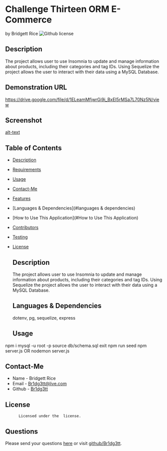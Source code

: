 # Challenge Thirteen ORM E-Commerce 
  by Bridgett Rice
  ![Github license](https://img.shields.io/badge/license--yellowgreen.svg)
  ## Description
  The project allows user to use Insomnia to update and manage information about products, including their categories and tag IDs.  Using Sequelize the project allows the user to interact with their data using a MySQL Database.
  ## Demonstration URL
  https://drive.google.com/file/d/1ELeamMfjwrGi9i_BxEI5rMSa7L70Nz5N/view
  ## Screenshot
  [alt-text]("")
  ## Table of Contents
  * [Description](#description)
  * [Requirements](#requirements)
  * [Usage](#usage)
  * [Contact-Me](#contact-me)
  * [Features](#features)
  * [Languages & Dependencies](#languages & dependencies)
  * [How to Use This Application](#How to Use This Application)
  * [Contributors](#contributors)
  * [Testing](#testing)
  
* [License](#license)

  ## Description
  The project allows user to use Insomnia to update and manage information about products, including their categories and tag IDs.  Using Sequelize the project allows the user to interact with their data using a MySQL Database.

  ## Languages & Dependencies
  dotenv, pg, sequelize, express
  ## Usage
npm i
mysql -u root -p
source db/schema.sql
exit
npm run seed
npm server.js OR nodemon server.js

  
  ## Contact-Me
  * Name - Bridgett Rice
  * Email - Br1dg3tt@live.com
  * Github - [Br1dg3tt](https://github.com/Br1dg3tt/)
  
  ## License
          
          Licensed under the  license.
  ## Questions
  Please send your questions [here](mailto:Br1dg3tt@live.com?subject=[GitHub]%20Dev%20Connect) or visit [github/Br1dg3tt](https://github.com/Br1dg3tt).